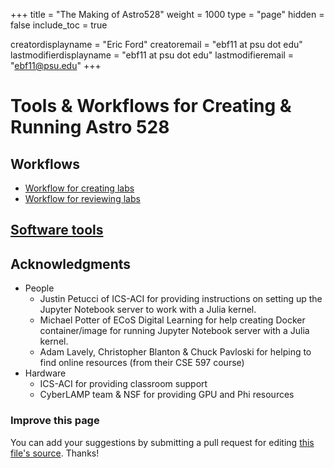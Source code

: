 +++
title = "The Making of Astro528"
weight = 1000
type = "page"
hidden = false
include_toc = true

creatordisplayname = "Eric Ford"
creatoremail = "ebf11 at psu dot edu"
lastmodifierdisplayname = "ebf11 at psu dot edu"
lastmodifieremail = "ebf11@psu.edu"
+++

# Tools & Workflows for Creating & Running Astro 528

## Workflows
- [Workflow for creating labs](creating_labs)
- [Workflow for reviewing labs](reviewing_labs)

## [Software tools](tools_used)


## Acknowledgments
- People
  + Justin Petucci of ICS-ACI for providing instructions on setting up the Jupyter Notebook server to work with a Julia kernel.
  + Michael Potter of ECoS Digital Learning for help creating Docker container/image for running Jupyter Notebook server with a Julia kernel.
  + Adam Lavely, Christopher Blanton & Chuck Pavloski for helping to find online resources (from their CSE 597 course)
- Hardware
  + ICS-ACI for providing classroom support
  + CyberLAMP team & NSF for providing GPU and Phi resources

### Improve this page
You can add your suggestions by submitting a pull request for editing [this file's source](https://github.com/PsuAstro528/Spring2019-website-src/blob/master/content/tools_used/_index.md).  Thanks!
